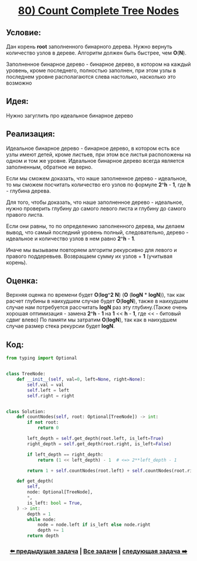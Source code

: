 <div align='center'>
<h1><a href='https://leetcode.com/problems/count-complete-tree-nodes/description/'><strong>80) Count Complete Tree Nodes</strong></a></h1>
</div>

## **Условие:**

Дан корень **root** заполненного бинарного дерева. Нужно вернуть количество узлов в дереве. Алгоритм должен быть быстрее, чем **O**(**N**).

Заполненное бинарное дерево - бинарное дерево, в котором на каждый уровень, кроме последнего, полностью заполнен, при этом узлы в последнем уровне располагаются слева настолько, насколько это возможно

## **Идея:**

Нужно загуглить про идеальное бинарное дерево

## **Реализация:**

Идеальное бинарное дерево - бинарное дерево, в котором есть все узлы имеют детей, кроме листьев, при этом все листья расположены на одном и том же уровне. Идеальное бинарное дерево всегда является заполненным, обратное не верно.

Если мы сможем доказать, что наше заполненное дерево - идеальное, то мы сможем посчитать количество его узлов по формуле **2**^**h** - **1**, где **h** - глубина дерева.

Для того, чтобы доказать, что наше заполненное дерево - идеальное, нужно проверить глубину до самого левого листа и глубину до самого правого листа.

Если они равны, то по определению заполненного дерева, мы делаем вывод, что самый последний уровень полный, следовательно, дерево - идеальное и количество узлов в нем равно **2**^**h** - **1**.

Иначе мы вызываем повторяем алгоритм рекурсивно для левого и правого поддеревьев. Возвращаем сумму их узлов + **1** (учитывая корень).



## **Оценка:**

Верхняя оценка по времени будет **O**(**log**^**2** **N**) (**O** (**logN** * **logN**)), так как расчет глубины в наихудшем случае будет **O**(**logN**), также в наихудшем случае нам потребуется рассчитать **logN** раз эту глубину.(Также очень хорошая оптимизация - замена **2**^**h** - **1** на **1** << **h** - **1**, где << - битовый сдвиг влево) По памяти мы затратим **O**(**logN**), так как в наихудшем случае размер стека рекурсии будет **logN**.

## Код:
```python
from typing import Optional


class TreeNode:
    def __init__(self, val=0, left=None, right=None):
        self.val = val
        self.left = left
        self.right = right


class Solution:
    def countNodes(self, root: Optional[TreeNode]) -> int:
        if not root:
            return 0

        left_depth = self.get_depth(root.left, is_left=True)
        right_depth = self.get_depth(root.right, is_left=False)

        if left_depth == right_depth:
            return (1 << left_depth) - 1  # <=> 2**left_depth - 1

        return 1 + self.countNodes(root.left) + self.countNodes(root.right)

    def get_depth(
        self,
        node: Optional[TreeNode],
        *,
        is_left: bool = True,
    ) -> int:
        depth = 1
        while node:
            node = node.left if is_left else node.right
            depth += 1
        return depth

```

<div align='center'><h3><a href='https://github.com/TAskMAster339/PythonAlgorithms/tree/main/79.Binary%20Search%20Tree%20Iterator'>⬅️ предыдущая задача</a>&nbsp;|&nbsp;<a href='https://github.com/TAskMAster339/PythonAlgorithms/tree/main/README.md'>Все задачи</a>&nbsp;|&nbsp;<a href='https://github.com/TAskMAster339/PythonAlgorithms/tree/main/81.Lowest%20Common%20Ancestor%20of%20a%20Binary%20Tree'>следующая задача ➡️</a></h3></div>